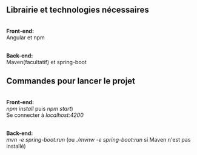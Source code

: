 ## Librairie et technologies nécessaires

<br/>**Front-end:**
<br/> Angular et npm

<br/>**Back-end:**
<br/> Maven(facultatif) et spring-boot

## Commandes pour lancer le projet

<br/>**Front-end:**
<br/> *npm install* puis *npm start*)
<br/> Se connecter à *localhost:4200*

<br/>**Back-end:**
<br/> *mvn -e spring-boot:run* (ou *./mvnw -e spring-boot:run* si Maven n'est pas installé)
